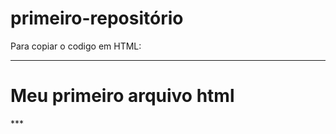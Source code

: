 # primeiro-repositório

Para copiar o codigo em HTML:
***
<html>
  <h1> Meu primeiro arquivo html</h1>  
</html>
***
